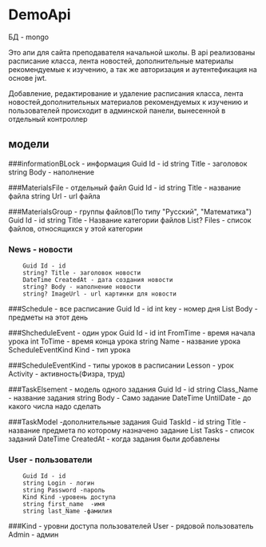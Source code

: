 # DemoApi
БД - mongo

Это апи для сайта преподавателя начальной школы. В api реализованы расписание класса, лента новостей,
дополнительные материалы рекомендуемые к изучению, а так же авторизация и аутентефикация на основе jwt.

Добавление, редактирование и удаление расписания класса, лента новостей,дополнительных материалов рекомендуемых к изучению и пользователей происходит в админской панели, вынесенной в отдельный контроллер

  ## модели
  ###informationBLock - информация
        Guid Id - id
        string Title - заголовок 
        string Body - наполнение

  ###MaterialsFile - отдельный файл
        Guid Id - id
        string Title - название файла
        string Url - url файла

  ###MaterialsGroup - группы файлов(По типу "Русский", "Математика")
        Guid Id - id 
        string Title - Название категории файлов 
        List<MaterialsFile>? Files - список файлов, относящихся у этой категории
  
  ### News - новости 
        Guid Id - id
        string? Title - заголовок новости 
        DateTime CreatedAt - дата создания новости 
        string? Body - наполнение новости
        string? ImageUrl - url картинки для новости
  
  ###Schedule - все расписание 
        Guid Id - id
        int key - номер дня 
        List<ScheduleEvent> Body - предметы на этот день 

  ###ShcheduleEvent - один урок
        Guid Id - id
        int FromTime - время начала урока
        int ToTime - время конца урока
        string Name - название урока
        ScheduleEventKind Kind - тип урока

  ###ScheduleEventKind - типы уроков в расписании
        Lesson - урок
        Activity - активность(Физра, труд)

  ###TaskElsement - модель одного задания
        Guid Id - id
        string Class_Name - название задания
        string Body - Само задание
        DateTime UntilDate - до какого числа надо сделать   

  ###TaskModel -дополнительные задания
        Guid TaskId - id
        string Title  - название предмета по которому назначено задание
        List<TaskElement> Tasks - список заданий 
        DateTime CreatedAt - когда задания были добавлены
        
  ### User - пользователи
        Guid Id - id
        string Login - логин 
        string Password -пароль
        Kind Kind -уровень доступа
        string first_name  -имя
        string last_Name -фамилия

  ###Kind - уровни доступа пользователей
        User - рядовой пользователь
        Admin - админ
    
